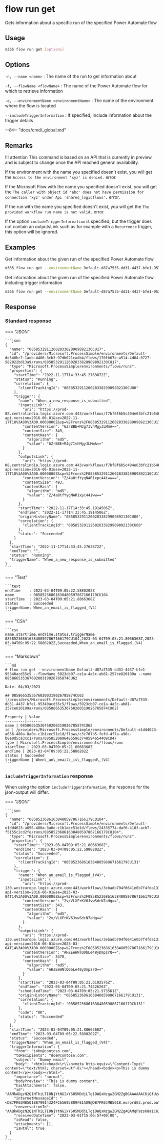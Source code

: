 # flow run get

Gets information about a specific run of the specified Power Automate flow

## Usage

```sh
m365 flow run get [options]
```

## Options

`-n, --name <name>`
: The name of the run to get information about

`-f, --flowName <flowName>`
: The name of the Power Automate flow for which to retrieve information

`-e, --environmentName <environmentName>`
: The name of the environment where the flow is located

`--includeTriggerInformation`
: If specified, include information about the trigger details

--8<-- "docs/cmd/_global.md"

## Remarks

!!! attention
    This command is based on an API that is currently in preview and is subject to change once the API reached general availability.

If the environment with the name you specified doesn't exist, you will get the `Access to the environment 'xyz' is denied.` error.

If the Microsoft Flow with the name you specified doesn't exist, you will get the `The caller with object id 'abc' does not have permission for connection 'xyz' under Api 'shared_logicflows'.` error.

If the run with the name you specified doesn't exist, you will get the `The provided workflow run name is not valid.` error.

If the option `includeTriggerInformation` is specified, but the trigger does not contain an outputsLink such as for example with a `Recurrence` trigger, this option will be ignored.

## Examples

Get information about the given run of the specified Power Automate flow

```sh
m365 flow run get --environmentName Default-d87a7535-dd31-4437-bfe1-95340acd55c5 --flowName 5923cb07-ce1a-4a5c-ab81-257ce820109a --name 08586653536760200319026785874CU62
```

Get information about the given run of the specified Power Automate flow including trigger information

```sh
m365 flow run get --environmentName Default-d87a7535-dd31-4437-bfe1-95340acd55c5 --flowName 5923cb07-ce1a-4a5c-ab81-257ce820109a --name 08586653536760200319026785874CU62 --includeTriggerInformation
```

## Response

### Standard response

=== "JSON"

    ```json
    {
      "name": "08585329112602833828909892130CU17",
      "id": "/providers/Microsoft.ProcessSimple/environments/Default-de348bc7-1aeb-4406-8cb3-97db021cadb4/flows/170fb67e-a514-4d84-8727-582022bd13a9/runs/08585329112602833828909892130CU17",
      "type": "Microsoft.ProcessSimple/environments/flows/runs",
      "properties": {
        "startTime": "2022-11-17T14:33:45.2763872Z",
        "status": "Running",
        "correlation": {
          "clientTrackingId": "08585329112602833829909892130CU00"
        },
        "trigger": {
          "name": "When_a_new_response_is_submitted",
          "inputsLink": {
            "uri": "https://prod-08.centralindia.logic.azure.com:443/workflows/f7bf8f6b5c494e63bfc21b54087a596e/runs/08585329112602833828909892130CU17/contents/TriggerInputs?api-version=2016-06-01&se=2022-11-17T18%3A00%3A00.0000000Z&sp=%2Fruns%2F08585329112602833828909892130CU17%2Fcontents%2FTriggerInputs%2Fread&sv=1.0&sig=",
            "contentVersion": "6ZrBBE+MJg7IvhMgyJLMmA==",
            "contentSize": 349,
            "contentHash": {
              "algorithm": "md5",
              "value": "6ZrBBE+MJg7IvhMgyJLMmA=="
            }
          },
          "outputsLink": {
            "uri": "https://prod-08.centralindia.logic.azure.com:443/workflows/f7bf8f6b5c494e63bfc21b54087a596e/runs/08585329112602833828909892130CU17/contents/TriggerOutputs?api-version=2016-06-01&se=2022-11-17T18%3A00%3A00.0000000Z&sp=%2Fruns%2F08585329112602833828909892130CU17%2Fcontents%2FTriggerOutputs%2Fread&sv=1.0&sig=",
            "contentVersion": "Z/4a8tfYygNAR1xpc44iww==",
            "contentSize": 493,
            "contentHash": {
              "algorithm": "md5",
              "value": "Z/4a8tfYygNAR1xpc44iww=="
            }
          },
          "startTime": "2022-11-17T14:33:45.1914506Z",
          "endTime": "2022-11-17T14:33:45.1914506Z",
          "originHistoryName": "08585329112602833829909892130CU00",
          "correlation": {
            "clientTrackingId": "08585329112602833829909892130CU00"
          },
          "status": "Succeeded"
        }
      },
      "startTime": "2022-11-17T14:33:45.2763872Z",
      "endTime": "",
      "status": "Running",
      "triggerName": "When_a_new_response_is_submitted"
    }
    ```

=== "Text"

    ```text
    endTime    : 2023-03-04T09:05:22.5880202Z
    name       : 08585236861638480597867166179CU104
    startTime  : 2023-03-04T09:05:21.8066368Z
    status     : Succeeded
    triggerName: When_an_email_is_flagged_(V4)
    ```

=== "CSV"

    ```csv
    name,startTime,endTime,status,triggerName
    08585236861638480597867166179CU104,2023-03-04T09:05:21.8066368Z,2023-03-04T09:05:22.5880202Z,Succeeded,When_an_email_is_flagged_(V4)
    ```

=== "Markdown"

    ```md
    # flow run get --environmentName Default-d87a7535-dd31-4437-bfe1-95340acd55c5 --flowName 5923cb07-ce1a-4a5c-ab81-257ce820109a --name 08586653536760200319026785874CU62

    Date: 04/03/2023

    ## 08586653536760200319026785874CU62 (/providers/Microsoft.ProcessSimple/environments/Default-d87a7535-dd31-4437-bfe1-95340acd55c5/flows/5923cb07-ce1a-4a5c-ab81-257ce820109a/runs/08586653536760200319026785874CU62)

    Property | Value
    ---------|-------
    name | 08586653536760200319026785874CU62
    id | /providers/Microsoft.ProcessSimple/environments/Default-e1dd4023-a656-480a-8a0e-c1b1eec51e1d/flows/c3c707b5-fefd-4f7a-a96c-b8e0d5ca3cc1/runs/08585208964855963748594654409CU47
    type | Microsoft.ProcessSimple/environments/flows/runs
    startTime | 2023-03-04T09:05:21.8066368Z
    endTime | 2023-03-04T09:05:22.5880202Z
    status | Succeeded
    triggerName | When\_an\_email\_is\_flagged\_(V4)
    ```

### `includeTriggerInformation` response

When using the option `includeTriggerInformation`, the response for the json-output will differ.

=== "JSON"

    ```json
    {
      "name": "08585236861638480597867166179CU104",
      "id": "/providers/Microsoft.ProcessSimple/environments/Default-e1dd4023-a656-480a-8a0e-c1b1eec51e1d/flows/24335774-daf6-4183-acb7-f5155c2cd2fe/runs/08585236861638480597867166179CU104",
      "type": "Microsoft.ProcessSimple/environments/flows/runs",
      "properties": {
        "startTime": "2023-03-04T09:05:21.8066368Z",
        "endTime": "2023-03-04T09:05:22.5880202Z",
        "status": "Succeeded",
        "correlation": {
          "clientTrackingId": "08585236861638480598867166179CU131"
        },
        "trigger": {
          "name": "When_an_email_is_flagged_(V4)",
          "inputsLink": {
            "uri": "https://prod-130.westeurope.logic.azure.com:443/workflows/3ebadb794f6641e0b7f4fda131cdfb0b/runs/08585236861638480597867166179CU104/contents/TriggerInputs?api-version=2016-06-01&se=2023-03-04T14%3A00%3A00.0000000Z&sp=%2Fruns%2F08585236861638480597867166179CU104%2Fcontents%2FTriggerInputs%2Fread&sv=1.0&sig=",
            "contentVersion": "2v/VLXFrKV6JvwSdcN7aHg==",
            "contentSize": 343,
            "contentHash": {
              "algorithm": "md5",
              "value": "2v/VLXFrKV6JvwSdcN7aHg=="
            }
          },
          "outputsLink": {
            "uri": "https://prod-130.westeurope.logic.azure.com:443/workflows/3ebadb794f6641e0b7f4fda131cdfb0b/runs/08585236861638480597867166179CU104/contents/TriggerOutputs?api-version=2016-06-01&se=2023-03-04T14%3A00%3A00.0000000Z&sp=%2Fruns%2F08585236861638480597867166179CU104%2Fcontents%2FTriggerOutputs%2Fread&sv=1.0&sig=",
            "contentVersion": "AHZEeWNlQ0bLe48yDmpzrQ==",
            "contentSize": 3478,
            "contentHash": {
              "algorithm": "md5",
              "value": "AHZEeWNlQ0bLe48yDmpzrQ=="
            }
          },
          "startTime": "2023-03-04T09:05:21.6192576Z",
          "endTime": "2023-03-04T09:05:21.7442626Z",
          "scheduledTime": "2023-03-04T09:05:21.573561Z",
          "originHistoryName": "08585236861638480598867166179CU131",
          "correlation": {
            "clientTrackingId": "08585236861638480598867166179CU131"
          },
          "code": "OK",
          "status": "Succeeded"
        }
      },
      "startTime": "2023-03-04T09:05:21.8066368Z",
      "endTime": "2023-03-04T09:05:22.5880202Z",
      "status": "Succeeded",
      "triggerName": "When_an_email_is_flagged_(V4)",
      "triggerInformation": {
        "from": "john@contoso.com",
        "toRecipients": "doe@contoso.com",
        "subject": "Dummy email",
        "body": "<html><head>\r\\\n<meta http-equiv=\"Content-Type\" content=\"text/html; charset=utf-8\"></head><body><p>This is dummy content</p></body></html>",
        "importance": "normal",
        "bodyPreview": "This is dummy content",
        "hasAttachments": false,
        "id": "AAMkADgzN2Q1NThiLTI0NjYtNGIxYS05MDdjLTg1OWQxNzgwZGM2ZgBGAAAAAAC6jQfUzacTSIHqMw2yacnUBwBiOC8xvYmdT6G2E_hLMK5kAAAAAAEMAABiOC8xvYmdT6G2E_hLMK5kAALUqy81AAA=",
        "internetMessageId": "<DB7PR03MB5018879914324FC65695809FE1AD9@DB7PR03MB5018.eurprd03.prod.outlook.com>",
        "conversationId": "AAQkADgzN2Q1NThiLTI0NjYtNGIxYS05MDdjLTg1OWQxNzgwZGM2ZgAQAMqP9zsK8a1CnIYEgHclLTk=",
        "receivedDateTime": "2023-03-01T15:06:57+00:00",
        "isRead": false,
        "attachments": [],
        "isHtml": true
      }
    }
    ```
